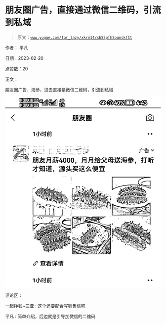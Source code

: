 # 朋友圈广告，直接通过微信二维码，引流到私域

> 原文：[`www.yuque.com/for_lazy/xkrm14/xb55pfh5oqnskf1t`](https://www.yuque.com/for_lazy/xkrm14/xb55pfh5oqnskf1t)

作者： 平凡

日期：2023-02-20

点赞数：20

正文：

朋友圈广告，海参，进去直接是微信二维码，引流到私域

![](img/01cdc6968f9d145761d96f9853cc43e1.png)  

评论区：

一起挣钱~三亚 : 这个还要配合写销售信吧

平凡 : 简单介绍，后边就是引导加微信的二维码



